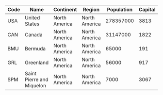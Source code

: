 | Code | Name | Continent | Region | Population | Capital | 
| --- | --- | --- | --- | --- | --- |
| USA | United States | North America | North America | 278357000 | 3813|
| CAN | Canada | North America | North America | 31147000 | 1822|
| BMU | Bermuda | North America | North America | 65000 | 191|
| GRL | Greenland | North America | North America | 56000 | 917|
| SPM | Saint Pierre and Miquelon | North America | North America | 7000 | 3067|
